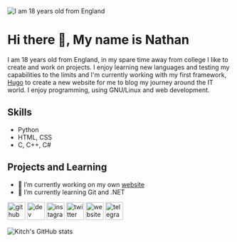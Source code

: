 ![I am 18 years old from England](https://pbs.twimg.com/profile_banners/1515317280036560899/1679512788/600x200)

# Hi there 👋, My name is Nathan
I am 18 years old from England, in my spare time away from college I like to create and work on projects. I enjoy learning new languages and testing my capabilities to the limits and I'm currently working with my first framework, [Hugo](https://gohugo.io/) to create a new website for me to blog my journey around the IT world. I enjoy programming, using GNU/Linux and web development.

## Skills
- Python
- HTML, CSS
- C, C++, C# 

## Projects and Learning

- 🔭 I’m currently working on my own [website](https://kitchvx.github.io) 
- 🌱 I’m currently learning Git and .NET 


[<img src='https://cdn.jsdelivr.net/npm/simple-icons@3.0.1/icons/github.svg' alt='github' height='40'>](https://github.com/kitchvx)  [<img src='https://cdn.jsdelivr.net/npm/simple-icons@3.0.1/icons/dev-dot-to.svg' alt='dev' height='40'>](https://dev.to/kitchvx)  [<img src='https://cdn.jsdelivr.net/npm/simple-icons@3.0.1/icons/instagram.svg' alt='instagram' height='40'>](https://www.instagram.com/1214.kitch/)  [<img src='https://cdn.jsdelivr.net/npm/simple-icons@3.0.1/icons/twitter.svg' alt='twitter' height='40'>](https://twitter.com/Kitchvx)  [<img src='https://cdn.jsdelivr.net/npm/simple-icons@3.0.1/icons/icloud.svg' alt='website' height='40'>](https://kitchvx.github.io)  [<img src='https://cdn.jsdelivr.net/npm/simple-icons@3.0.1/icons/telegram.svg' alt='telegram' height='40'>](t.me/Kitchvx)  


![Kitch's GitHub stats](https://github-readme-stats.vercel.app/api?username=kitchvx&show_icons=true&theme=dark)
